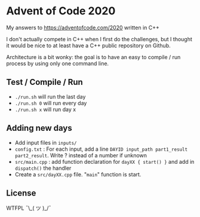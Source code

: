 # Advent of Code 2020

My answers to https://adventofcode.com/2020 written in C++

I don't actually compete in C++ when I first do the challenges, but I thought it would be nice to at least have a C++ public repository on Github.

Architecture is a bit wonky: the goal is to have an easy to compile / run process by using only one command line.

## Test / Compile / Run

- `./run.sh` will run the last day
- `./run.sh 0` will run every day
- `./run.sh x` will run day x

## Adding new days

- Add input files in `inputs/`
- `config.txt` : For each input, add a line `DAYID input_path part1_result part2_result`. Write ? instead of a number if unknown
- `src/main.cpp` : add function declaration for `dayXX { start() }` and add in `dispatch()` the handler
- Create a `src/dayXX.cpp` file. "`main`" function is start.

## License

WTFPL ¯\\\_( ツ )\_/¯
